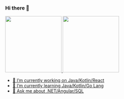 ### Hi there 👋

<div>
  <a href="https://github.com/caminare">
  <img height="180em" src="https://github-readme-stats.vercel.app/api/top-langs/?username=caminare&layout=compact&langs_count=7&theme=dracula"/>
  <img height="180em" src="https://github-readme-stats.vercel.app/api?username=caminare&show_icons=true&theme=dracula&include_all_commits=true&count_private=true"/>
</div>
  
- 🔭 I’m currently working on Java/Kotlin/React
- 🌱 I’m currently learning Java/Kotlin/Go Lang
- 💬 Ask me about .NET/Angular/SQL

<!--
**Caminare/caminare** is a ✨ _special_ ✨ repository because its `README.md` (this file) appears on your GitHub profile.

Here are some ideas to get you started:

- 🔭 I’m currently working on ...
- 🌱 I’m currently learning ...
- 👯 I’m looking to collaborate on ...
- 🤔 I’m looking for help with ...
- 💬 Ask me about ...
- 📫 How to reach me: ...
- 😄 Pronouns: ...
- ⚡ Fun fact: ...
-->

